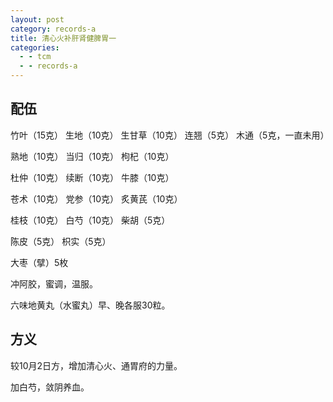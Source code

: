 ```yaml
---
layout: post
category: records-a
title: 清心火补肝肾健脾胃一
categories:
  - - tcm
  - - records-a
---
```


## 配伍 ##

竹叶（15克） 生地（10克） 生甘草（10克） 连翘（5克） 木通（5克，一直未用）

熟地（10克） 当归（10克） 枸杞（10克）

杜仲（10克） 续断（10克） 牛膝（10克）

苍术（10克） 党参（10克） 炙黄芪（10克）

桂枝（10克） 白芍（10克） 柴胡（5克） 

陈皮（5克） 枳实（5克）

大枣（擘）5枚

冲阿胶，蜜调，温服。

六味地黄丸（水蜜丸）早、晚各服30粒。

## 方义 ##

较10月2日方，增加清心火、通胃府的力量。

加白芍，敛阴养血。


